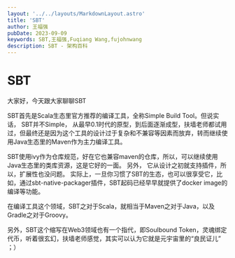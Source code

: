 ```yaml
---
layout: '../../layouts/MarkdownLayout.astro'
title: 'SBT'
author: 王福强
pubDate: 2023-09-09
keywords: SBT,王福强,Fuqiang Wang,fujohnwang
description: SBT - 架构百科
---
```


# SBT

大家好，今天跟大家聊聊SBT

SBT首先是Scala生态里官方推荐的编译工具，全称Simple Build Tool。但说实话， SBT并不Simple， 从最早0.1时代的原型，到后面逐渐成型，扶墙老师都试用过，但最终还是因为这个工具的设计过于复杂和不兼容等因素而放弃，转而继续使用Java生态里的Maven作为主力编译工具。

SBT使用ivy作为仓库规范，好在它也兼容maven的仓库，所以，可以继续使用Java生态里的类库资源，这是它好的一面。 另外， 它从设计之初就支持插件，所以，扩展性也没问题。 实际上，一旦你习惯了SBT的生态，也可以很享受它，比如，通过sbt-native-packager插件，SBT起码已经早早就提供了docker image的编译等功能。

在编译工具这个领域，SBT之对于Scala，就相当于Maven之对于Java，以及Gradle之对于Groovy。

另外，SBT这个缩写在Web3领域也有一个指代，即Soulbound Token，灵魂绑定代币，听着很玄幻，扶墙老师感觉，其实可以认为它就是元宇宙里的“良民证儿” ；）
